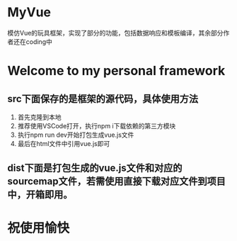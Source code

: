 # MyVue
模仿Vue的玩具框架，实现了部分的功能，包括数据响应和模板编译，其余部分作者还在coding中
# Welcome to my personal framework
## src下面保存的是框架的源代码，具体使用方法
1. 首先克隆到本地
2. 推荐使用VSCode打开，执行npm i下载依赖的第三方模块
3. 执行npm run dev开始打包生成vue.js文件
4. 最后在html文件中引用vue.js即可

## dist下面是打包生成的vue.js文件和对应的sourcemap文件，若需使用直接下载对应文件到项目中，开箱即用。
# 祝使用愉快
